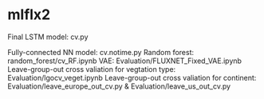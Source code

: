 # mlflx2
Final LSTM model: cv.py

Fully-connected NN model: cv.notime.py
Random forest: random_forest/cv_RF.ipynb
VAE: Evaluation/FLUXNET_Fixed_VAE.ipynb
Leave-group-out cross valiation for vegtation type: Evaluation/lgocv_veget.ipynb
Leave-group-out cross valiation for continent: Evaluation/leave_europe_out_cv.py & Evaluation/leave_us_out_cv.py




